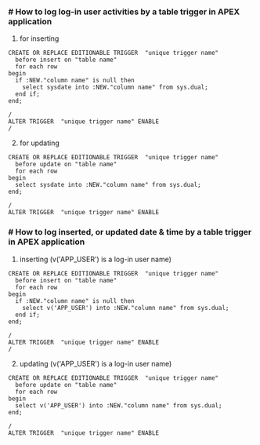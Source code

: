 ### # How to log log-in user activities by a table trigger in APEX application

1. for inserting

```
CREATE OR REPLACE EDITIONABLE TRIGGER  "unique trigger name" 
  before insert on "table name"               
  for each row  
begin   
  if :NEW."column name" is null then 
    select sysdate into :NEW."column name" from sys.dual; 
  end if; 
end;

/
ALTER TRIGGER  "unique trigger name" ENABLE
/
```

2. for updating

```
CREATE OR REPLACE EDITIONABLE TRIGGER  "unique trigger name" 
  before update on "table name"               
  for each row  
begin   
  select sysdate into :NEW."column name" from sys.dual; 
end;

/
ALTER TRIGGER  "unique trigger name" ENABLE
```

### # How to log inserted, or updated date & time by a table trigger in APEX application


1. inserting (v('APP_USER') is a log-in user name)

```
CREATE OR REPLACE EDITIONABLE TRIGGER  "unique trigger name" 
  before insert on "table name"               
  for each row  
begin   
  if :NEW."column name" is null then 
    select v('APP_USER') into :NEW."column name" from sys.dual; 
  end if; 
end;

/
ALTER TRIGGER  "unique trigger name" ENABLE
/
```

2. updating (v('APP_USER') is a log-in user name)

```
CREATE OR REPLACE EDITIONABLE TRIGGER  "unique trigger name" 
  before update on "table name"               
  for each row  
begin   
  select v('APP_USER') into :NEW."column name" from sys.dual; 
end;

/
ALTER TRIGGER  "unique trigger name" ENABLE
```

